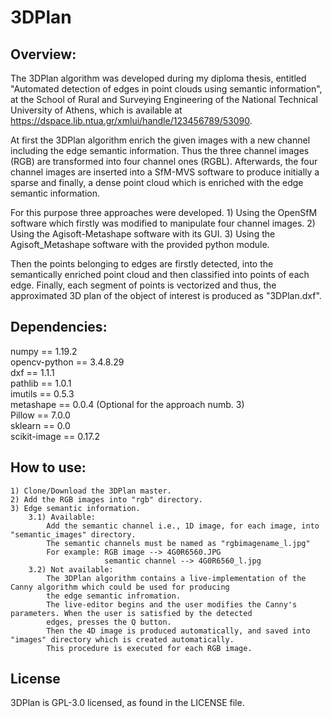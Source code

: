 # 3DPlan


## Overview:
The 3DPlan algorithm was developed during my diploma thesis, entitled "Automated detection of edges in point clouds using semantic information", 
at the School of Rural and Surveying Engineering of the National Technical University of Athens, which is available at https://dspace.lib.ntua.gr/xmlui/handle/123456789/53090.

At first the 3DPlan algorithm enrich the given images with a new channel including the edge semantic information. Thus
the three channel images (RGB) are transformed into four channel ones (RGBL).
Afterwards, the four channel images are inserted into a SfM-MVS software to produce initially a sparse and finally, a dense point cloud which is enriched with the
edge semantic information.</dd>

For this purpose three approaches were developed.
    1) Using the OpenSfM software which firstly was modified to manipulate four channel images.
    2) Using the Agisoft-Metashape software with its GUI.
    3) Using the Agisoft_Metashape software with the provided python module.

Then the points belonging to edges are firstly detected, into the semantically enriched point cloud and then classified into points of each edge. 
Finally, each segment of points is vectorized and thus, the approximated 3D plan of the object of interest is produced as "3DPlan.dxf".
</p>

## Dependencies:

numpy == 1.19.2<br>
opencv-python == 3.4.8.29<br>
dxf == 1.1.1<br>
pathlib == 1.0.1<br>
imutils == 0.5.3<br>
metashape == 0.0.4 (Optional for the approach numb. 3)<br>
Pillow == 7.0.0<br>
sklearn == 0.0<br>
scikit-image == 0.17.2<br>


## How to use:
    1) Clone/Download the 3DPlan master.
    2) Add the RGB images into "rgb" directory.
    3) Edge semantic information.
        3.1) Available:
            Add the semantic channel i.e., 1D image, for each image, into "semantic_images" directory.
            The semantic channels must be named as "rgbimagename_l.jpg"
            For example: RGB image --> 4G0R6560.JPG
                         semantic channel --> 4G0R6560_l.jpg
        3.2) Not available:
            The 3DPlan algorithm contains a live-implementation of the Canny algorithm which could be used for producing
            the edge semantic infromation.
            The live-editor begins and the user modifies the Canny's parameters. When the user is satisfied by the detected
            edges, presses the Q button.
            Then the 4D image is produced automatically, and saved into "images" directory which is created automatically.
            This procedure is executed for each RGB image.


## License
3DPlan is GPL-3.0 licensed, as found in the LICENSE file.
